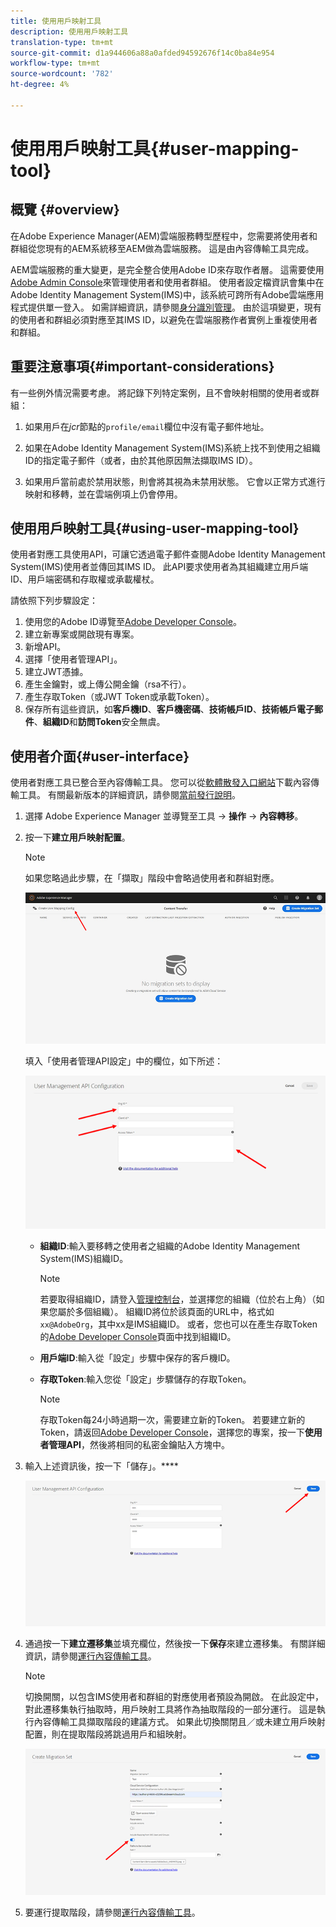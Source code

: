 ```yaml
---
title: 使用用戶映射工具
description: 使用用戶映射工具
translation-type: tm+mt
source-git-commit: d1a944606a88a0afded94592676f14c0ba84e954
workflow-type: tm+mt
source-wordcount: '782'
ht-degree: 4%

---
```



# 使用用戶映射工具{#user-mapping-tool}

## 概覽 {#overview}

在Adobe Experience Manager(AEM)雲端服務轉型歷程中，您需要將使用者和群組從您現有的AEM系統移至AEM做為雲端服務。 這是由內容傳輸工具完成。

AEM雲端服務的重大變更，是完全整合使用Adobe ID來存取作者層。  這需要使用[Adobe Admin Console](https://helpx.adobe.com/tw/enterprise/using/admin-console.html)來管理使用者和使用者群組。 使用者設定檔資訊會集中在Adobe Identity Management System(IMS)中，該系統可跨所有Adobe雲端應用程式提供單一登入。 如需詳細資訊，請參閱[身分識別管理](https://experienceleague.adobe.com/docs/experience-manager-cloud-service/overview/what-is-new-and-different.html?lang=en#identity-management)。 由於這項變更，現有的使用者和群組必須對應至其IMS ID，以避免在雲端服務作者實例上重複使用者和群組。

## 重要注意事項{#important-considerations}

有一些例外情況需要考慮。 將記錄下列特定案例，且不會映射相關的使用者或群組：

1. 如果用戶在&#x200B;*jcr*&#x200B;節點的`profile/email`欄位中沒有電子郵件地址。

1. 如果在Adobe Identity Management System(IMS)系統上找不到使用之組織ID的指定電子郵件（或者，由於其他原因無法擷取IMS ID）。

1. 如果用戶當前處於禁用狀態，則會將其視為未禁用狀態。 它會以正常方式進行映射和移轉，並在雲端例項上仍會停用。

## 使用用戶映射工具{#using-user-mapping-tool}

使用者對應工具使用API，可讓它透過電子郵件查閱Adobe Identity Management System(IMS)使用者並傳回其IMS ID。 此API要求使用者為其組織建立用戶端ID、用戶端密碼和存取權或承載權杖。

請依照下列步驟設定：

1. 使用您的Adobe ID導覽至[Adobe Developer Console](https://console.adobe.io)。
1. 建立新專案或開啟現有專案。
1. 新增API。
1. 選擇「使用者管理API」。
1. 建立JWT憑據。
1. 產生金鑰對，或上傳公開金鑰（rsa不行）。
1. 產生存取Token（或JWT Token或承載Token）。
1. 保存所有這些資訊，如&#x200B;**客戶機ID**、**客戶機密碼**、**技術帳戶ID**、**技術帳戶電子郵件**、**組織ID**&#x200B;和&#x200B;**訪問Token**&#x200B;安全無虞。

## 使用者介面{#user-interface}

使用者對應工具已整合至內容傳輸工具。 您可以從[軟體散發入口網站](https://experience.adobe.com/#/downloads/content/software-distribution/en/aemcloud.html)下載內容傳輸工具。 有關最新版本的詳細資訊，請參閱[當前發行說明](/help/release-notes/release-notes-cloud/release-notes-current.md)。

1. 選擇 Adobe Experience Manager 並導覽至工具 -> **操作** -> **內容轉移**。
1. 按一下&#x200B;**建立用戶映射配置**。

   >[!NOTE]
   >如果您略過此步驟，在「擷取」階段中會略過使用者和群組對應。

   ![影像](/help/move-to-cloud-service/content-transfer-tool/assets-user-mapping/user-mapping-1.png)

   填入「使用者管理API設定」中的欄位，如下所述：

   ![影像](/help/move-to-cloud-service/content-transfer-tool/assets-user-mapping/user-mapping-2.png)

   * **組織ID**:輸入要移轉之使用者之組織的Adobe Identity Management System(IMS)組織ID。

      >[!NOTE]
      >若要取得組織ID，請登入[管理控制台](https://adminconsole.adobe.com/)，並選擇您的組織（位於右上角）（如果您屬於多個組織）。 組織ID將位於該頁面的URL中，格式如`xx@AdobeOrg`，其中xx是IMS組織ID。  或者，您也可以在產生存取Token的[Adobe Developer Console](https://console.adobe.io)頁面中找到組織ID。

   * **用戶端ID**:輸入從「設定」步驟中保存的客戶機ID。

   * **存取Token**:輸入您從「設定」步驟儲存的存取Token。

      >[!NOTE]
      >存取Token每24小時過期一次，需要建立新的Token。 若要建立新的Token，請返回[Adobe Developer Console](https://console.adobe.io)，選擇您的專案，按一下&#x200B;**使用者管理API**，然後將相同的私密金鑰貼入方塊中。

1. 輸入上述資訊後，按一下「儲存」。****

   ![影像](/help/move-to-cloud-service/content-transfer-tool/assets-user-mapping/user-mapping-3.png)


1. 通過按一下&#x200B;**建立遷移集**&#x200B;並填充欄位，然後按一下&#x200B;**保存**&#x200B;來建立遷移集。 有關詳細資訊，請參閱[運行內容傳輸工具](/help/move-to-cloud-service/content-transfer-tool/using-content-transfer-tool.md#running-tool)。

   >[!NOTE]
   >切換開關，以包含IMS使用者和群組的對應使用者預設為開啟。 在此設定中，對此遷移集執行抽取時，用戶映射工具將作為抽取階段的一部分運行。 這是執行內容傳輸工具擷取階段的建議方式。 如果此切換關閉且／或未建立用戶映射配置，則在提取階段將跳過用戶和組映射。

   ![影像](/help/move-to-cloud-service/content-transfer-tool/assets-user-mapping/user-mapping-4.png)

1. 要運行提取階段，請參閱[運行內容傳輸工具](/help/move-to-cloud-service/content-transfer-tool/using-content-transfer-tool.md#running-tool)。



